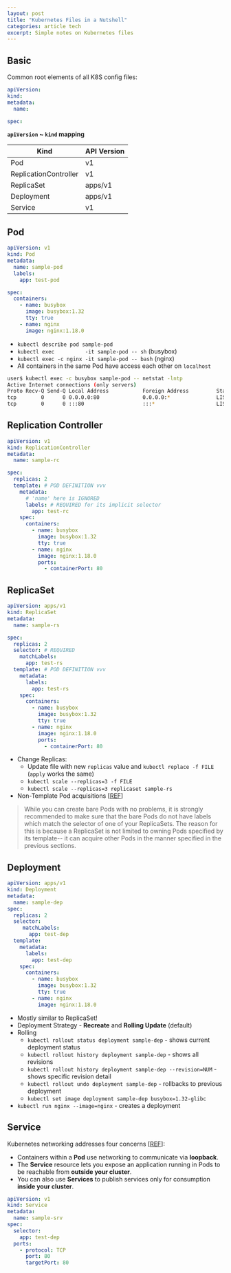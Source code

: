 ```yaml
---
layout: post
title: "Kubernetes Files in a Nutshell"
categories: article tech
excerpt: Simple notes on Kubernetes files
---
```


## Basic
Common root elements of all K8S config files:

```yaml
apiVersion:
kind:
metadata:
  name:

spec:
```

**`apiVersion` ~ `kind` mapping**

Kind                  | API Version
----------------------|------------
Pod                   | v1
ReplicationController | v1
ReplicaSet            | apps/v1
Deployment            | apps/v1
Service               | v1

## Pod
```yaml
apiVersion: v1 
kind: Pod
metadata:
  name: sample-pod
  labels:
    app: test-pod

spec:
  containers:
    - name: busybox
      image: busybox:1.32
      tty: true
    - name: nginx
      image: nginx:1.18.0
```
- `kubectl describe pod sample-pod`
- `kubectl exec          -it sample-pod -- sh` (busybox)
- `kubectl exec -c nginx -it sample-pod -- bash` (nginx)
- All containers in the same Pod have access each other on `localhost`
```sh
user$ kubectl exec -c busybox sample-pod -- netstat -lntp
Active Internet connections (only servers)
Proto Recv-Q Send-Q Local Address           Foreign Address         State       PID/Program name    
tcp        0      0 0.0.0.0:80              0.0.0.0:*               LISTEN      -
tcp        0      0 :::80                   :::*                    LISTEN      -
```

## Replication Controller
```yaml
apiVersion: v1
kind: ReplicationController
metadata:
  name: sample-rc

spec:
  replicas: 2
  template: # POD DEFINITION vvv
    metadata:
      # 'name' here is IGNORED
      labels: # REQUIRED for its implicit selector
        app: test-rc
    spec:
      containers:
        - name: busybox
          image: busybox:1.32
          tty: true
        - name: nginx
          image: nginx:1.18.0
          ports:
            - containerPort: 80
```

## ReplicaSet
```yaml
apiVersion: apps/v1
kind: ReplicaSet
metadata:
  name: sample-rs

spec:
  replicas: 2
  selector: # REQUIRED
    matchLabels:
      app: test-rs
  template: # POD DEFINITION vvv
    metadata:
      labels:
        app: test-rs
    spec:
      containers:
        - name: busybox
          image: busybox:1.32
          tty: true
        - name: nginx
          image: nginx:1.18.0
          ports:
            - containerPort: 80
```
- Change Replicas:
  - Update file with new `replicas` value and `kubectl replace -f FILE` (`apply` works the same)
  - `kubectl scale --replicas=3 -f FILE`
  - `kubectl scale --replicas=3 replicaset sample-rs`
- Non-Template Pod acquisitions [[REF](https://kubernetes.io/docs/concepts/workloads/controllers/replicaset/#non-template-pod-acquisitions)]
> While you can create bare Pods with no problems, it is strongly recommended to make sure that 
> the bare Pods do not have labels which match the selector of one of your ReplicaSets.
> The reason for this is because a ReplicaSet is not limited to owning Pods specified by its template-- 
> it can acquire other Pods in the manner specified in the previous sections.

## Deployment
```yaml
apiVersion: apps/v1
kind: Deployment
metadata:
  name: sample-dep
spec:
  replicas: 2
  selector:
     matchLabels:
       app: test-dep
  template:
    metadata:
      labels:
        app: test-dep
    spec:
      containers:
        - name: busybox
          image: busybox:1.32
          tty: true
        - name: nginx
          image: nginx:1.18.0
```
- Mostly similar to ReplicaSet!
- Deployment Strategy - **Recreate** and **Rolling Update** (default)
- Rolling
  - `kubectl rollout status deployment sample-dep` - shows current deployment status
  - `kubectl rollout history deployment sample-dep` - shows all revisions
  - `kubectl rollout history deployment sample-dep --revision=NUM` - shows specific revision detail
  - `kubectl rollout undo deployment sample-dep` - rollbacks to previous deployment
  - `kubectl set image deployment sample-dep busybox=1.32-glibc`
- `kubectl run nginx --image=nginx` - creates a deployment

## Service
Kubernetes networking addresses four concerns [[REF](https://kubernetes.io/docs/concepts/services-networking/)]:
- Containers within a **Pod** use networking to communicate via **loopback**.
- The **Service** resource lets you expose an application running in Pods to be reachable from **outside your cluster**.
- You can also use **Services** to publish services only for consumption **inside your cluster**.

```yaml
apiVersion: v1
kind: Service
metadata:
  name: sample-srv
spec:
  selector:
    app: test-dep
  ports:
    - protocol: TCP
      port: 80
      targetPort: 80
```
